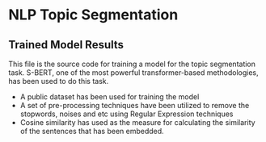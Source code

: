 # NLP Topic Segmentation
## Trained Model Results
This file is the source code for training a model for the topic segmentation task. S-BERT, one of the most powerful transformer-based methodologies, has been used to do this task.

* A public dataset has been used for training the model
* A set of pre-processing techniques have been utilized to remove the stopwords, noises and etc using Regular Expression techniques
* Cosine similarity has used as the measure for calculating the similarity of the sentences that has been embedded.
